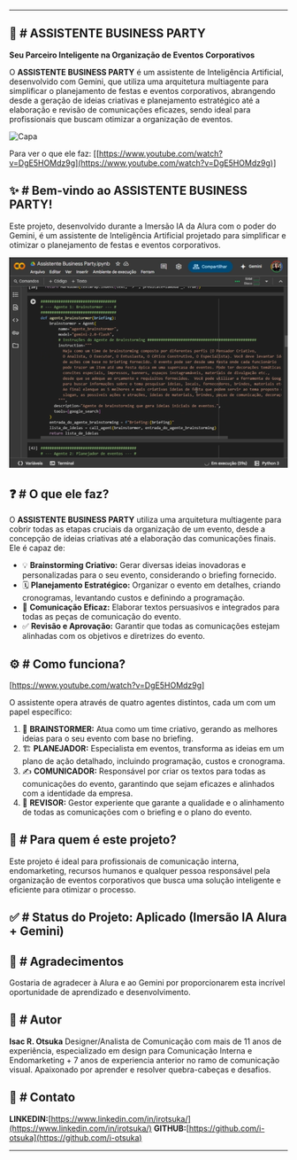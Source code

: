 -----

## 🎉 \# ASSISTENTE BUSINESS PARTY 
**Seu Parceiro Inteligente na Organização de Eventos Corporativos**

O **ASSISTENTE BUSINESS PARTY** é um assistente de Inteligência Artificial, desenvolvido com Gemini, que utiliza uma arquitetura multiagente para simplificar o planejamento de festas e eventos corporativos, abrangendo desde a geração de ideias criativas e planejamento estratégico até a elaboração e revisão de comunicações eficazes, sendo ideal para profissionais que buscam otimizar a organização de eventos.

![Capa](https://github.com/user-attachments/assets/073fc9a8-d5af-40d2-94a4-ada51ca346c7)

Para ver o que ele faz:
[[https://www.youtube.com/watch?v=DgE5HOMdz9g](https://www.youtube.com/watch?v=DgE5HOMdz9g)]

## ✨ \# Bem-vindo ao ASSISTENTE BUSINESS PARTY\!

Este projeto, desenvolvido durante a Imersão IA da Alura com o poder do Gemini, é um assistente de Inteligência Artificial projetado para simplificar e otimizar o planejamento de festas e eventos corporativos.

![Print da tela](https://github.com/i-otsuka/imersao-ia-alura-google-gemini-assistente-agentes/blob/main/Captura%20de%20tela%202025-05-17%20182933.png?raw=true)

## ❓ \# O que ele faz?

O **ASSISTENTE BUSINESS PARTY** utiliza uma arquitetura multiagente para cobrir todas as etapas cruciais da organização de um evento, desde a concepção de ideias criativas até a elaboração das comunicações finais. Ele é capaz de:

  * 💡 **Brainstorming Criativo:** Gerar diversas ideias inovadoras e personalizadas para o seu evento, considerando o briefing fornecido.
  * 🗓️ **Planejamento Estratégico:** Organizar o evento em detalhes, criando cronogramas, levantando custos e definindo a programação.
  * 📢 **Comunicação Eficaz:** Elaborar textos persuasivos e integrados para todas as peças de comunicação do evento.
  * ✅ **Revisão e Aprovação:** Garantir que todas as comunicações estejam alinhadas com os objetivos e diretrizes do evento.

## ⚙️ \# Como funciona?

[https://www.youtube.com/watch?v=DgE5HOMdz9g]

O assistente opera através de quatro agentes distintos, cada um com um papel específico:

1.  🧠 **BRAINSTORMER:** Atua como um time criativo, gerando as melhores ideias para o seu evento com base no briefing.
2.  🏗️ **PLANEJADOR:** Especialista em eventos, transforma as ideias em um plano de ação detalhado, incluindo programação, custos e cronograma.
3.  ✍️ **COMUNICADOR:** Responsável por criar os textos para todas as comunicações do evento, garantindo que sejam eficazes e alinhados com a identidade da empresa.
4.  🧐 **REVISOR:** Gestor experiente que garante a qualidade e o alinhamento de todas as comunicações com o briefing e o plano do evento.

## 🎯 \# Para quem é este projeto?

Este projeto é ideal para profissionais de comunicação interna, endomarketing, recursos humanos e qualquer pessoa responsável pela organização de eventos corporativos que busca uma solução inteligente e eficiente para otimizar o processo.

## ✅ \# Status do Projeto: Aplicado (Imersão IA Alura + Gemini)

## 🙏 \# Agradecimentos

Gostaria de agradecer à Alura e ao Gemini por proporcionarem esta incrível oportunidade de aprendizado e desenvolvimento.

## 👤 \# Autor

**Isac R. Otsuka**
Designer/Analista de Comunicação com mais de 11 anos de experiência, especializado em design para Comunicação Interna e Endomarketing + 7 anos de experiencia anterior no ramo de comunicação visual.
Apaixonado por aprender e resolver quebra-cabeças e desafios.

## 🔗 \# Contato

**LINKEDIN:**[https://www.linkedin.com/in/irotsuka/](https://www.linkedin.com/in/irotsuka/)
**GITHUB:**[https://github.com/i-otsuka](https://github.com/i-otsuka)

-----
